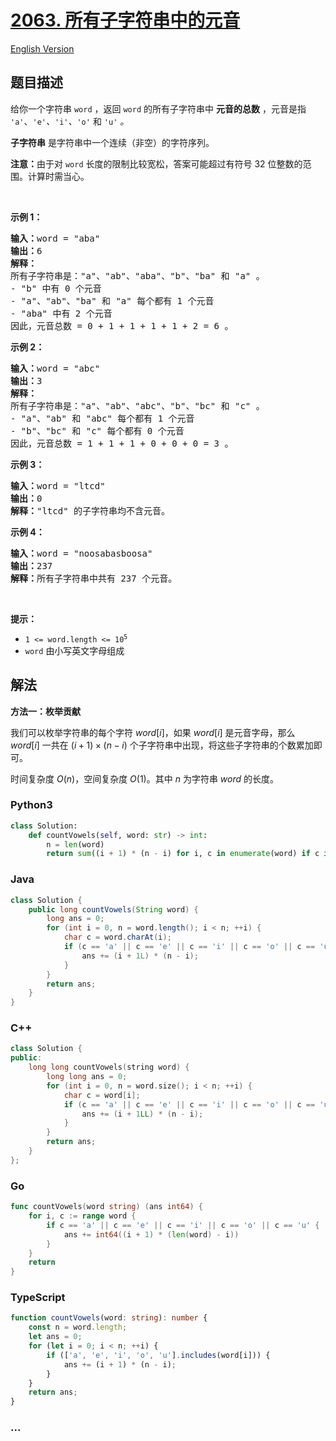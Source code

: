 # [2063. 所有子字符串中的元音](https://leetcode.cn/problems/vowels-of-all-substrings)

[English Version](/solution/2000-2099/2063.Vowels%20of%20All%20Substrings/README_EN.md)

## 题目描述

<!-- 这里写题目描述 -->

<p>给你一个字符串 <code>word</code> ，返回 <code>word</code> 的所有子字符串中 <strong>元音的总数</strong> ，元音是指 <code>'a'</code>、<code>'e'</code><em>、</em><code>'i'</code><em>、</em><code>'o'</code><em> </em>和 <code>'u'</code><em> 。</em></p>

<p><strong>子字符串</strong> 是字符串中一个连续（非空）的字符序列。</p>

<p><strong>注意：</strong>由于对 <code>word</code> 长度的限制比较宽松，答案可能超过有符号 32 位整数的范围。计算时需当心。</p>

<p>&nbsp;</p>

<p><strong>示例 1：</strong></p>

<pre>
<strong>输入：</strong>word = "aba"
<strong>输出：</strong>6
<strong>解释：</strong>
所有子字符串是："a"、"ab"、"aba"、"b"、"ba" 和 "a" 。
- "b" 中有 0 个元音
- "a"、"ab"、"ba" 和 "a" 每个都有 1 个元音
- "aba" 中有 2 个元音
因此，元音总数 = 0 + 1 + 1 + 1 + 1 + 2 = 6 。
</pre>

<p><strong>示例 2：</strong></p>

<pre>
<strong>输入：</strong>word = "abc"
<strong>输出：</strong>3
<strong>解释：</strong>
所有子字符串是："a"、"ab"、"abc"、"b"、"bc" 和 "c" 。
- "a"、"ab" 和 "abc" 每个都有 1 个元音
- "b"、"bc" 和 "c" 每个都有 0 个元音
因此，元音总数 = 1 + 1 + 1 + 0 + 0 + 0 = 3 。</pre>

<p><strong>示例 3：</strong></p>

<pre>
<strong>输入：</strong>word = "ltcd"
<strong>输出：</strong>0
<strong>解释：</strong>"ltcd" 的子字符串均不含元音。</pre>

<p><strong>示例 4：</strong></p>

<pre>
<strong>输入：</strong>word = "noosabasboosa"
<strong>输出：</strong>237
<strong>解释：</strong>所有子字符串中共有 237 个元音。
</pre>

<p>&nbsp;</p>

<p><strong>提示：</strong></p>

<ul>
	<li><code>1 &lt;= word.length &lt;= 10<sup>5</sup></code></li>
	<li><code>word</code> 由小写英文字母组成</li>
</ul>

## 解法

<!-- 这里可写通用的实现逻辑 -->

**方法一：枚举贡献**

我们可以枚举字符串的每个字符 $word[i]$，如果 $word[i]$ 是元音字母，那么 $word[i]$ 一共在 $(i + 1) \times (n - i)$ 个子字符串中出现，将这些子字符串的个数累加即可。

时间复杂度 $O(n)$，空间复杂度 $O(1)$。其中 $n$ 为字符串 $word$ 的长度。

<!-- tabs:start -->

### **Python3**

<!-- 这里可写当前语言的特殊实现逻辑 -->

```python
class Solution:
    def countVowels(self, word: str) -> int:
        n = len(word)
        return sum((i + 1) * (n - i) for i, c in enumerate(word) if c in 'aeiou')
```

### **Java**

<!-- 这里可写当前语言的特殊实现逻辑 -->

```java
class Solution {
    public long countVowels(String word) {
        long ans = 0;
        for (int i = 0, n = word.length(); i < n; ++i) {
            char c = word.charAt(i);
            if (c == 'a' || c == 'e' || c == 'i' || c == 'o' || c == 'u') {
                ans += (i + 1L) * (n - i);
            }
        }
        return ans;
    }
}
```

### **C++**

```cpp
class Solution {
public:
    long long countVowels(string word) {
        long long ans = 0;
        for (int i = 0, n = word.size(); i < n; ++i) {
            char c = word[i];
            if (c == 'a' || c == 'e' || c == 'i' || c == 'o' || c == 'u') {
                ans += (i + 1LL) * (n - i);
            }
        }
        return ans;
    }
};
```

### **Go**

```go
func countVowels(word string) (ans int64) {
	for i, c := range word {
		if c == 'a' || c == 'e' || c == 'i' || c == 'o' || c == 'u' {
			ans += int64((i + 1) * (len(word) - i))
		}
	}
	return
}
```

### **TypeScript**

```ts
function countVowels(word: string): number {
    const n = word.length;
    let ans = 0;
    for (let i = 0; i < n; ++i) {
        if (['a', 'e', 'i', 'o', 'u'].includes(word[i])) {
            ans += (i + 1) * (n - i);
        }
    }
    return ans;
}
```

### **...**

```

```

<!-- tabs:end -->
